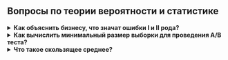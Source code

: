 ## Вопросы по теории вероятности и статистике
<!-- 
<details>
<summary><b>На что делится Машинное обучение?</b></summary>
<div> <br />
	<img width=650 src="https://github.com/Lisstrange/interviews/blob/master/images/7ry.jpg" alt="bench">
</div>
</details>
 -->


<details>
<summary><b>Как объяснить бизнесу, что значат ошибки I и II рода?</b></summary>
<div> <br />
	<p>__Ошибку первого рода__ часто называют *ложной тревогой*, *ложным срабатыванием* или *ложноположительным срабатыванием* — например, анализ крови показал наличие заболевания, хотя на самом деле человек здоров, или металлодетектор выдал сигнал тревоги, сработав на металлическую пряжку ремня. Слово «положительный» в данном случае не имеет отношения к желательности или нежелательности самого события.</p>
	<p>__Ошибку второго рода__ иногда называют *пропуском события* или *ложноотрицательным срабатыванием* — человек болен, но анализ крови этого не показал, или у пассажира имеется холодное оружие, но рамка металлодетектора его не обнаружила (например, из-за того, что чувствительность рамки отрегулирована на обнаружение только очень массивных металлических предметов).</p>
	
</div>
</details>

 
 
 

<details>
<summary><b>Как вычислить минимальный размер выборки для проведения A/B теста?</b></summary>
<div> <br />
	  <p>Для того чтобы понять, какой объем выборки нам нужен, нам нужно зафиксировать некоторые вещи. Во-первых, «минимальный размер эффекта», который мы хотим померить. Когда мы задаем минимальный эффект, мы выдвигаем гипотезу, что:
	  <p> Новая модель «A» будет лучше старой - «B» на «10, 20, 30.. %». Тем самым мы можем определить 2 вещи:</p>
	<ul>
		<li>1. Стоит ли нам вообще проводить A/B тест или его затраты обойдутся дороже, чем возможный профит от новой модели</li>
		<li>2. Какой объем пользователей нам нужен, чтобы наблюдать такие различия</li>
	</ul>
	Cледующий показатель, который надо зафиксировать, — это допустимые вероятности ошибок первого и второго рода.</p>  
	<img width=650 src="https://github.com/Lisstrange/interviews/blob/master/images/uronev_znachimosti_milchakov-1024x650.jpg" alt="bench">
	   <p>	В A/B-тестах, как правило, мы проверяем гипотезы о том, что никакие наши примененные изменения не повлияли на пользователей вообще никак, и проверяем ее против альтернативы, что как-то повлияли.</p> 
	   <p>	Ошибкой первого рода в этой ситуации принятие не влияющих на самом деле на пользователей изменений. Ошибка второго рода — это, наоборот, отклонение действительно хороших и влияющих на пользователей изменений. Мы должны, зафиксировать допустимые вероятности ошибок первого и второго рода. В статистике, как правило, используется вероятность ошибки первого рода — 0,05, а вероятность ошибка второго рода — 0,2. </p>
	Пример:
		<p>Мы выяснили, что кнопка купона увеличивает число покупок. Вероятность ошибки первого рода (пересмотреть) — 0,05, а вероятность ошибка второго рода(недосмотреть) — 0,2. Значит -> мы допускаем, что из 100 человек, 5 из них купили бы товар и без купона. Ошибка второго рода: если бы мы оставили старую гипотезу, мы предпологаем, что из 100 человек, которые не купили товар - 80 человек купили бы товар с купоном! </p>
	   <p>	Наконец, когда вы зафиксировали размер эффекта и допустимой вероятности ошибок, вы можете поступить следующим образом: вы берете название метода, который вы планируете использовать для сравнения ваших контрольных групп и экспериментальных групп, например Z-критерий или T-критерий, и используете калькулятор мощности этого критерия. Основные велечины, которые нужны для каждого критерия: тип альтернативы, размер эффекта, размер выборки и допустимые вероятности ошибок первого и второго рода. Если вы какие-то из этих величин фиксируете, вы можете рассчитать оставшиеся. То есть если вы фиксируете конкретный критерий и фиксируете конкретный тип альтернативы, вероятности ошибок первого и второго рода и минимальный интересующий вас размер эффекта, вы можете вычислить объем выборки, который для этого нужен. Для того чтобы это сделать, нужно использовать калькулятор мощности. Вы просто гуглите его, и для каждого конкретного критерия вы легко найдете десятки различных реализаций, в том числе не требующих никакого знания программирования. Для T-критерия размер выборки определяется по такой формуле:
	</p>
<img width=450 src="https://github.com/Lisstrange/interviews/blob/master/images/n_size_formula.png" alt="bench">
	
</div>
</details>



<details>
<summary><b>Что такое скользящее среднее?</b></summary>
<div> <br />
	<b>Скользящее среднее</b> — общее название для семейства функций, значения которых в каждой точке определения равны среднему значению исходной функции за предыдущий период. Скользящие средние обычно используются с данными временных рядов для сглаживания краткосрочных колебаний и выделения основных тенденций или циклов.
	<p></p>
	<b>Простое скользящее среднее</b> - арифметическое среднее за заданный период.  
Рассмотрим на примере количества коммитов в гитхаб. 5-ти дневное среднее скользящее на сегодня высчитывается путем прибавления пяти количеств коммитов за предыдущие дни (т.е. сегодняшнее плюс четыре прошлых) и разделением их на 5. Т.е. если статистика была такой: 9, 8, 8, 9, 10, то простое среднее скользящее будет равно (9+8+8+9+10)/5=8,8. Следовательно, если я сегодня сделал 10 коммитов, среднее скользящее числа коммитов в день будет равно 8,8.
	<p></p>
	<b>Экспоненциальное среднее скользящее</b> - считает более поздние данные более важными, за счет чего более быстро реагирует на изменения.  Просчет значения экспоненциального среднего скользящего более сложный: вычисление значения 5-ти дневного экспоненциального среднего скользящего на сегодня производится по следующей формуле: EMA[k, n] = EMA[k-1, n]+(2/(n+1))·(P-EMA[k-1, n]), где
	<p></p>
  * EMA[k, n] — экспоненциальное скользящее среднее периода n на момент k
  * P — текущая цена
	<p></p>
На самом деле не обязательно помнить формулу наизусть, главное понимать смысл, который заключается в том, что, при просчете экспоненциального среднего скользящего, более ранние значения имеют меньшее значение, а более поздние — большее значение.  
	<p></p>
	<b>Взвешенное скользящее среднее</b>, как и экспоненциальное, тоже придает более поздним данным больше «веса», но оно делает это более выражено и проще. При просчете 5-ти дневного взвешенного скользящего среднего, мы придаем сегодняшнему количеству коммитов пятикратный вес, вчерашнему — четырехкратный, позавчерашнему — трехкратный и т.д., а потом делим сумму всех произведений на сумму добавленного веса. Т.е. (1·8+2·8+3·9+4·10+5·11)/(1+2+3+4+5) = 146/15 = 9,73.  
Формула расчета проста: каждое значение, входящее в просчет взвешенного скользящего среднего, необходимо умножить на его порядковый номер, а потом разделить всю эту сумму на сумму порядковых номеров.  
</div>
</details>

